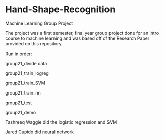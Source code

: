 # Hand-Shape-Recognition
Machine Learning Group Project

The project was a first semester, final year group project done for an intro course to machine learning and was based off of the Research Paper provided on this repository.

Run in order:

group21_divide data

group21_train_logreg

group21_train_SVM

group21_train_nn

group21_test

group21_demo

Tashreeq Waggie did the logistic regression and SVM

Jared Cupido did neural network
